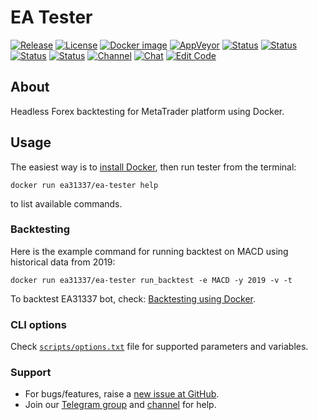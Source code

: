 # EA Tester

[![Release][github-release-image]][github-release-link]
[![License][license-image]][license-link]
[![Docker image][docker-build-image]][docker-build-link]
[![AppVeyor][appveyor-ci-build-link]][appveyor-ci-build-image]
[![Status][gha-image-check-master]][gha-link-check-master]
[![Status][gha-image-lint-master]][gha-link-lint-master]
[![Status][gha-image-shell-master]][gha-link-shell-master]
[![Status][gha-image-mql-master]][gha-link-mql-master]
[![Channel][tg-channel-image]][tg-channel-link]
[![Chat][tg-chat-image]][tg-chat-link]
[![Edit Code][gitpod-image]][gitpod-link]

## About

Headless Forex backtesting for MetaTrader platform using Docker.

## Usage

The easiest way is to [install Docker](https://www.docker.com/get-started), then run tester from the terminal:

```shell
docker run ea31337/ea-tester help
```

to list available commands.

### Backtesting

Here is the example command for running backtest on MACD using historical data from 2019:

```shell
docker run ea31337/ea-tester run_backtest -e MACD -y 2019 -v -t
```

To backtest EA31337 bot, check: [Backtesting using Docker](https://github.com/EA31337/EA31337/wiki/Backtesting-using-Docker).

### CLI options

Check [`scripts/options.txt`](scripts/options.txt) file for supported parameters and variables.

### Support

- For bugs/features, raise a [new issue at GitHub](https://github.com/EA31337/EA-Tester/issues).
- Join our [Telegram group][tg-chat-link] and [channel][tg-channel-link] for help.

<!-- Named links -->

[github-release-image]: https://img.shields.io/github/release/EA31337/EA-Tester.svg?logo=github
[github-release-link]: https://github.com/EA31337/EA-Tester/releases

[license-image]: https://img.shields.io/github/license/EA31337/EA-Tester.svg
[license-link]: https://tldrlegal.com/license/mit-license

[docker-build-image]: https://images.microbadger.com/badges/image/ea31337/ea-tester.svg
[docker-build-link]: https://microbadger.com/images/ea31337/ea-tester

[appveyor-ci-build-link]: https://ci.appveyor.com/project/kenorb/ea-tester/branch/master
[appveyor-ci-build-image]: https://ci.appveyor.com/api/projects/status/r4g7ughqovcv5ph5/branch/master?svg=true

[travis-ci-build-link]: https://travis-ci.org/EA31337/EA-Tester
[travis-ci-build-image-master]: https://api.travis-ci.org/EA31337/EA-Tester.svg?branch=master
[travis-ci-build-image-dev]: https://api.travis-ci.org/EA31337/EA-Tester.svg?branch=dev

[appveyor-ci-build-link]: https://ci.appveyor.com/api/projects/status/r4g7ughqovcv5ph5/branch/master?svg=true
[appveyor-ci-build-image]: https://ci.appveyor.com/project/kenorb/ea-tester

[gha-link-check-master]: https://github.com/EA31337/EA-Tester/actions?query=workflow%3ACheck+branch%3Amaster
[gha-image-check-master]: https://github.com/EA31337/EA-Tester/workflows/Check/badge.svg

[gha-link-lint-master]: https://github.com/EA31337/EA-Tester/actions?query=workflow%3ALint+branch%3Amaster
[gha-image-lint-master]: https://github.com/EA31337/EA-Tester/workflows/Lint/badge.svg

[gha-link-shell-master]: https://github.com/EA31337/EA-Tester/actions?query=workflow%3ATests-Shell+branch%3Amaster
[gha-image-shell-master]: https://github.com/EA31337/EA-Tester/workflows/Tests-Shell/badge.svg

[gha-link-mql-master]: https://github.com/EA31337/EA-Tester/actions?query=workflow%3ATests-MQL+branch%3Amaster
[gha-image-mql-master]: https://github.com/EA31337/EA-Tester/workflows/Tests-MQL/badge.svg

[tg-channel-image]: https://img.shields.io/badge/Telegram-news-0088CC.svg?logo=telegram
[tg-channel-link]: https://t.me/EA31337_News
[tg-chat-image]: https://img.shields.io/badge/Telegram-chat-0088CC.svg?logo=telegram
[tg-chat-link]: https://t.me/EA31337

[gitpod-image]: https://img.shields.io/badge/Gitpod-ready--to--code-blue?logo=gitpod
[gitpod-link]: https://gitpod.io/#https://github.com/EA31337/EA-Tester
